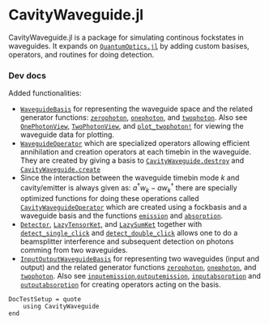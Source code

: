 # CavityWaveguide.jl

CavityWaveguide.jl is a package for simulating continous fockstates in waveguides. It expands on [`QuantumOptics.jl`](https://qojulia.org/) by adding custom basises, operators, and routines for doing detection. 

### Dev docs
Added functionalities:
* [`WaveguideBasis`](@ref) for representing the waveguide space and the related generator functions: [`zerophoton`](@ref), [`onephoton`](@ref), and [`twophoton`](@ref). Also see [`OnePhotonView`](@ref), [`TwoPhotonView`](@ref), and [`plot_twophoton!`](@ref) for viewing the waveguide data for plotting.
* [`WaveguideOperator`](@ref) which are specialized operators allowing efficient annihilation and creation operators at each timebin in the waveguide. They are created by giving a basis to [`CavityWaveguide.destroy`](@ref) and [`CavityWaveguide.create`](@ref)
* Since the interaction between the waveguide timebin mode $k$ and cavity/emitter is always given as: $a^\dagger w_k - a w_k^\dagger$ there are specially optimized functions for doing these operations called [`CavityWaveguideOperator`](@ref) which are created using a fockbasis and a waveguide basis and the functions [`emission`](@ref) and [`absorption`](@ref).
* [`Detector`](@ref), [`LazyTensorKet`](@ref), and [`LazySumKet`](@ref) together with [`detect_single_click`](@ref) and [`detect_double_click`](@ref) allows one to do a beamsplitter interference and subsequent detection on photons comming from two waveguides. 
* [`InputOutputWaveguideBasis`](@ref) for representing two waveguides (input and output) and the related generator functions [`zerophoton`](@ref), [`onephoton`](@ref), and [`twophoton`](@ref). Also see [`inputemission`](@ref),[`outputemission`](@ref), [`inputabsorption`](@ref) and [`outputabsorption`](@ref) for creating operators acting on the basis. 


```@meta
DocTestSetup = quote
    using CavityWaveguide
end
```

